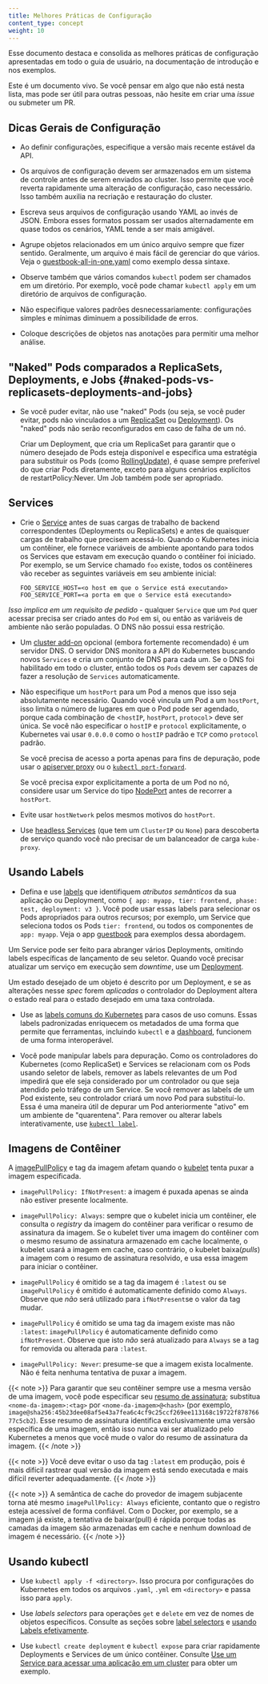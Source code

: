 ```yaml
---
title: Melhores Práticas de Configuração
content_type: concept
weight: 10
---
```


<!-- overview -->
Esse documento destaca e consolida as melhores práticas de configuração apresentadas em todo o guia de usuário,
na documentação de introdução e nos exemplos.

Este é um documento vivo. Se você pensar em algo que não está nesta lista, mas pode ser útil para outras pessoas,
não hesite em criar uma *issue* ou submeter um PR.


<!-- body -->
## Dicas Gerais de Configuração

- Ao definir configurações, especifique a versão mais recente estável da API.

- Os arquivos de configuração devem ser armazenados em um sistema de controle antes de serem enviados ao cluster.
Isso permite que você reverta rapidamente uma alteração de configuração, caso necessário. Isso também auxilia na recriação e restauração do cluster.

- Escreva seus arquivos de configuração usando YAML ao invés de JSON. Embora esses formatos possam ser usados alternadamente em quase todos os cenários, YAML tende a ser mais amigável.

- Agrupe objetos relacionados em um único arquivo sempre que fizer sentido. Geralmente, um arquivo é mais fácil de
gerenciar do que vários. Veja o [guestbook-all-in-one.yaml](https://github.com/kubernetes/examples/tree/master/web/guestbook/all-in-one/guestbook-all-in-one.yaml) como exemplo dessa sintaxe.

- Observe também que vários comandos `kubectl` podem ser chamados em um diretório. Por exemplo, você pode chamar
`kubectl apply` em um diretório de arquivos de configuração.

- Não especifique valores padrões desnecessariamente: configurações simples e mínimas diminuem a possibilidade de erros.

- Coloque descrições de objetos nas anotações para permitir uma melhor análise.


## "Naked" Pods comparados a ReplicaSets, Deployments, e Jobs {#naked-pods-vs-replicasets-deployments-and-jobs}

- Se você puder evitar, não use "naked" Pods (ou seja, se você puder evitar, pods não vinculados a um [ReplicaSet](/docs/concepts/workloads/controllers/replicaset/) ou [Deployment](/docs/concepts/workloads/controllers/deployment/)). 
Os "naked" pods não serão reconfigurados em caso de falha de um nó.

  Criar um Deployment, que cria um ReplicaSet para garantir que o número desejado de Pods esteja disponível e especifica uma estratégia para substituir os Pods (como [RollingUpdate](/docs/concepts/workloads/controllers/deployment/#rolling-update-deployment)), é quase sempre preferível do que criar Pods diretamente, exceto para alguns cenários explícitos de restartPolicy:Never. Um Job também pode ser apropriado.


## Services

- Crie o [Service](/docs/concepts/services-networking/service/) antes de suas cargas de trabalho de backend correspondentes (Deployments ou ReplicaSets) e antes de quaisquer cargas de trabalho que precisem acessá-lo. Quando o 
Kubernetes inicia um contêiner, ele fornece variáveis de ambiente apontando para todos os Services que estavam em execução quando o contêiner foi iniciado. Por exemplo, se um Service chamado `foo` existe, todos os contêineres vão
receber as seguintes variáveis em seu ambiente inicial:

  ```shell
  FOO_SERVICE_HOST=<o host em que o Service está executando>
  FOO_SERVICE_PORT=<a porta em que o Service está executando>
  ```

*Isso implica em um requisito de pedido* - qualquer `Service` que um `Pod` quer acessar precisa ser criado antes do `Pod` em si, ou então as variáveis de ambiente não serão populadas. O DNS não possui essa restrição.

- Um [cluster add-on](/docs/concepts/cluster-administration/addons/) opcional (embora fortemente recomendado) é um servidor DNS. O
servidor DNS monitora a API do Kubernetes buscando novos `Services` e cria um conjunto de DNS para cada um. Se o DNS foi habilitado em todo o cluster, então todos os `Pods` devem ser capazes de fazer a resolução de `Services` automaticamente.

- Não especifique um `hostPort` para um Pod a menos que isso seja absolutamente necessário. Quando você vincula um Pod a um `hostPort`, isso limita o número de lugares em que o Pod pode ser agendado, porque cada
combinação de <`hostIP`, `hostPort`, `protocol`> deve ser única. Se você não especificar o `hostIP` e `protocol` explicitamente, o Kubernetes vai usar `0.0.0.0` como o `hostIP` padrão e `TCP` como `protocol` padrão.

  Se você precisa de acesso a porta apenas para fins de depuração, pode usar o [apiserver proxy](/docs/tasks/access-application-cluster/access-cluster/#manually-constructing-apiserver-proxy-urls) ou o [`kubectl port-forward`](/docs/tasks/access-application-cluster/port-forward-access-application-cluster/).

  Se você precisa expor explicitamente a porta de um Pod no nó, considere usar um Service do tipo [NodePort](/docs/concepts/services-networking/service/#nodeport) antes de recorrer a `hostPort`.

- Evite usar `hostNetwork` pelos mesmos motivos do `hostPort`.

- Use [headless Services](/docs/concepts/services-networking/service/#headless-services) (que tem um `ClusterIP` ou `None`) para descoberta de serviço quando você não precisar de um balanceador de carga `kube-proxy`.
## Usando Labels

- Defina e use [labels](/docs/concepts/overview/working-with-objects/labels/) que identifiquem _atributos semânticos_ da sua aplicação ou Deployment, como `{ app: myapp, tier: frontend, phase: test, deployment: v3 }`. Você pode usar essas labels para selecionar os Pods apropriados para outros recursos; por exemplo, um Service que seleciona todos os Pods `tier: frontend`, ou todos
os componentes de `app: myapp`. Veja o app [guestbook](https://github.com/kubernetes/examples/tree/master/web/guestbook/) para exemplos dessa abordagem.

Um Service pode ser feito para abranger vários Deployments, omitindo labels específicas de lançamento de seu seletor. Quando você
precisar atualizar um serviço em execução sem _downtime_, use um [Deployment](/docs/concepts/workloads/controllers/deployment/).

Um estado desejado de um objeto é descrito por um Deployment, e se as alterações nesse _spec_ forem _aplicadas_ o controlador 
do Deployment altera o estado real para o estado desejado em uma taxa controlada.

- Use as [labels comuns do Kubernetes](/docs/concepts/overview/working-with-objects/common-labels/) para casos de uso comuns.
Essas labels padronizadas enriquecem os metadados de uma forma que permite que ferramentas, incluindo `kubectl` e a [dashboard](/docs/tasks/access-application-cluster/web-ui-dashboard), funcionem de uma forma interoperável.

- Você pode manipular labels para depuração. Como os controladores do Kubernetes (como ReplicaSet) e Services se relacionam com os Pods usando seletor de labels, remover as labels relevantes de um Pod impedirá que ele seja considerado por um controlador ou que
seja atendido pelo tráfego de um Service. Se você remover as labels de um Pod existente, seu controlador criará um novo Pod para
substituí-lo. Essa é uma maneira útil de depurar um Pod anteriormente "ativo" em um ambiente de "quarentena". Para remover ou
alterar labels interativamente, use [`kubectl label`](/docs/reference/generated/kubectl/kubectl-commands#label).


## Imagens de Contêiner

A [imagePullPolicy](/docs/concepts/containers/images/#updating-images)  e tag da imagem afetam quando o [kubelet](/docs/reference/command-line-tools-reference/kubelet/) tenta puxar a imagem especificada.

- `imagePullPolicy: IfNotPresent`: a imagem é puxada apenas se ainda não estiver presente localmente.

- `imagePullPolicy: Always`: sempre que o kubelet inicia um contêiner, ele consulta o *registry* da imagem do contêiner para verificar o resumo de assinatura da imagem. Se o kubelet tiver uma imagem do contêiner com o mesmo resumo de assinatura
armazenado em cache localmente, o kubelet usará a imagem em cache, caso contrário, o kubelet baixa(*pulls*) a imagem com o resumo de assinatura resolvido, e usa essa imagem para iniciar o contêiner.

- `imagePullPolicy` é omitido se a tag da imagem é `:latest` ou se `imagePullPolicy` é omitido é automaticamente definido como `Always`. Observe que _não_ será utilizado para `ifNotPresent`se o valor da tag mudar.

- `imagePullPolicy` é omitido se uma tag da imagem existe mas não `:latest`: `imagePullPolicy` é automaticamente definido como `ifNotPresent`. Observe que isto _não_ será atualizado para `Always` se a tag for removida ou alterada para `:latest`.

- `imagePullPolicy: Never`: presume-se que a imagem exista localmente. Não é feita nenhuma tentativa de puxar a imagem.

{{< note >}}
Para garantir que seu contêiner sempre use a mesma versão de uma imagem, você pode especificar seu [resumo de assinatura](https://docs.docker.com/engine/reference/commandline/pull/#pull-an-image-by-digest-immutable-identifier); 
substitua `<nome-da-imagem>:<tag>` por `<nome-da-imagem>@<hash>` (por exemplo, `image@sha256:45b23dee08af5e43a7fea6c4cf9c25ccf269ee113168c19722f87876677c5cb2`). Esse resumo de assinatura identifica exclusivamente uma versão 
específica de uma imagem, então isso nunca vai ser atualizado pelo Kubernetes a menos que você mude o valor do resumo de assinatura da imagem.
{{< /note >}}

{{< note >}}
Você deve evitar o uso da tag `:latest` em produção, pois é mais difícil rastrear qual versão da imagem está sendo executada e mais difícil reverter adequadamente. 
{{< /note >}}

{{< note >}}
A semântica de cache do provedor de imagem subjacente torna até mesmo `imagePullPolicy: Always` eficiente, contanto que o registro esteja acessível de forma confiável. Com o Docker, por exemplo, se a imagem já existe, a tentativa de baixar(pull) é rápida porque todas as camadas da imagem são armazenadas em cache e nenhum download de imagem é necessário.
{{< /note >}}

## Usando kubectl

- Use `kubectl apply -f <directory>`. Isso procura por configurações do Kubernetes em todos os arquivos `.yaml`, `.yml` em `<directory>` e passa isso para `apply`.

- Use *labels selectors* para operações `get` e `delete` em vez de nomes de objetos específicos. Consulte as seções sobre [label selectors](/docs/concepts/overview/working-with-objects/labels/#label-selectors)
e [usando Labels efetivamente](/docs/concepts/cluster-administration/manage-deployment/#using-labels-effectively).

- Use `kubectl create deployment` e `kubectl expose` para criar rapidamente Deployments e Services de um único contêiner. Consulte [Use um Service para acessar uma aplicação em um cluster](/docs/tasks/access-application-cluster/service-access-application-cluster/) para obter um exemplo.
